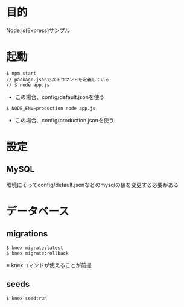 # 目的
Node.js(Express)サンプル

# 起動
```
$ npm start
// package.jsonで以下コマンドを定義している
// $ node app.js
```
* この場合、config/default.jsonを使う

```
$ NODE_ENV=production node app.js
```
* この場合、config/production.jsonを使う

# 設定
## MySQL
環境にそってconfig/default.jsonなどのmysqlの値を変更する必要がある

# データベース
## migrations
```
$ knex migrate:latest
$ knex migrate:rollback
```
※ knexコマンドが使えることが前提

## seeds
```
$ knex seed:run
```
